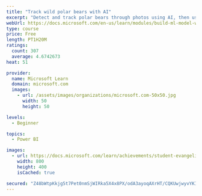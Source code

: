 ```yaml
---
title: "Track wild polar bears with AI"
excerpt: "Detect and track polar bears through photos using AI, then use Power BI to show where polar bears are being spotted."
webUrl: https://docs.microsoft.com/en-us/learn/modules/build-ml-model-with-azure-stream-analytics/
type: course
price: Free
length: PT1H20M
ratings:
  count: 307
  average: 4.6742673
heat: 51

provider:
  name: Microsoft Learn
  domain: microsoft.com
  images:
    - url: /assets/images/organizations/microsoft.com-50x50.jpg
      width: 50
      height: 50

levels:
  - Beginner

topics:
  - Power BI

images:
  - url: https://docs.microsoft.com/learn/achievements/student-evangelism/build-ml-model-with-azure-stream-analytics-badge-social.png
    width: 800
    height: 400
    isCached: true

secured: "Z48bWtpKkjg5t7Pet0nmSjWIRka5X4x8PX/odA3ayoqAXrHT/CQKUwjwyvYKIVjVy/g7IE4O3CIc1f6TpaO6PhFDgzzQWBsIrc6qZs3NaS0GvA51oNkEUxztfZoj7YhQC+Nmwe8z31DNkYT175+r0qVZudC7y6tML7wQH7GoYs9lIv4wvdy1FGLWVcA6VIC/XHZEcMB7hesw29lmL8C/RPqUAVXPLE5OMw3HqAF4M01695O/RzTj43TSdfH6iWf7a+1HbZUdxUkXj8PeCPpA/YNR4NmIlqnX/NVt4j2kts0t8IxjRLgjRijAp9TfNKQGVszitycw5Cp9qFqoHiB9izsLDkJ20h/7jBKtmMyTqSWtHI7rRjlZE86kKLs0BMAPsQEpBlk3vAtFzZ75sfeCG3uz+XhnbdWsMHvDa1eDlvI=;sxwPuR1zdC/L6tGeD+Lhhg=="
---
```


